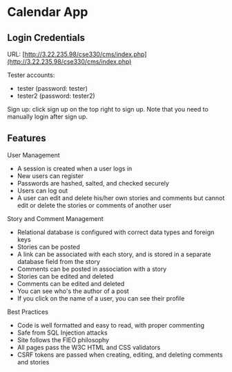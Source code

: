 # Calendar App

## Login Credentials

URL: [http://3.22.235.98/cse330/cms/index.php](http://3.22.235.98/cse330/cms/index.php)

Tester accounts:
* tester (password: tester)
* tester2 (password: tester2)

Sign up:
click sign up on the top right to sign up. Note that you need to manually login after sign up.

## Features

User Management

* A session is created when a user logs in
* New users can register
* Passwords are hashed, salted, and checked securely
* Users can log out
* A user can edit and delete his/her own stories and comments but cannot edit or delete the stories or comments of another user

Story and Comment Management

* Relational database is configured with correct data types and foreign keys
* Stories can be posted
* A link can be associated with each story, and is stored in a separate database field from the story
* Comments can be posted in association with a story
* Stories can be edited and deleted
* Comments can be edited and deleted
* You can see who's the author of a post
* If you click on the name of a user, you can see their profile

Best Practices
* Code is well formatted and easy to read, with proper commenting
* Safe from SQL Injection attacks
* Site follows the FIEO philosophy
* All pages pass the W3C HTML and CSS validators
* CSRF tokens are passed when creating, editing, and deleting comments and stories

